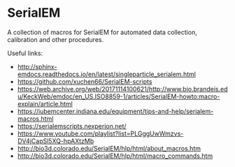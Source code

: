 SerialEM
========

A collection of macros for SerialEM for automated data collection, calibration and other procedures.

Useful links:
- http://sphinx-emdocs.readthedocs.io/en/latest/singleparticle_serialem.html
- https://github.com/xuchen66/SerialEM-scripts
- https://web.archive.org/web/20171114100621/http://www.bio.brandeis.edu/KeckWeb/emdoc/en_US.ISO8859-1/articles/SerialEM-howto:macro-explain/article.html
- https://iubemcenter.indiana.edu/equipment/tips-and-help/serialem-macros.html
- https://serialemscripts.nexperion.net/
- https://www.youtube.com/playlist?list=PLGggUwWmzvs-DV4jCapSl5XQ-hpAXtzMb
- http://bio3d.colorado.edu/SerialEM/hlp/html/about_macros.htm
- http://bio3d.colorado.edu/SerialEM/hlp/html/macro_commands.htm
